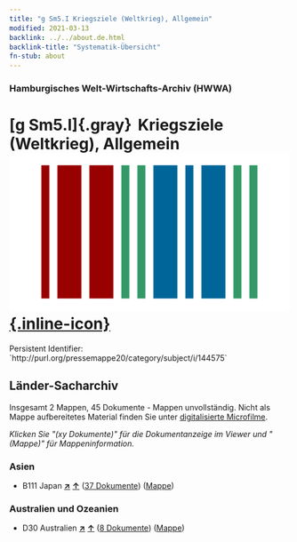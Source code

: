 ```yaml
---
title: "g Sm5.I Kriegsziele (Weltkrieg), Allgemein"
modified: 2021-03-13
backlink: ../../about.de.html
backlink-title: "Systematik-Übersicht"
fn-stub: about
---
```


### Hamburgisches Welt-Wirtschafts-Archiv (HWWA)

# [g Sm5.I]{.gray}&#8201; Kriegsziele (Weltkrieg), Allgemein &#160; [![Wikidata](/images/Wikidata-logo.svg "Wikidata"){.inline-icon}](http://www.wikidata.org/entity/Q104699674)

<div class="hint">Persistent Identifier: `http://purl.org/pressemappe20/category/subject/i/144575`</div>







## Länder-Sacharchiv




Insgesamt 2 Mappen, 45 Dokumente - Mappen unvollständig.
Nicht als Mappe aufbereitetes Material finden Sie unter [digitalisierte Microfilme](/film/h1_sh.de.html).

_Klicken Sie "(xy Dokumente)" für die Dokumentanzeige im Viewer und "(Mappe)" für Mappeninformation._




### Asien

- B111 Japan [**&nearr;**](../../../geo/i/141272/about.de.html "Japan (alle Mappen)") [**&uarr;**](../../../geo/about.de.html#B111 "Ländersystematik") (<a href="https://pm20.zbw.eu/iiifview/folder/sh/141272,144575" title="über: Japan : Kriegsziele (Weltkrieg), Allgemein" target="_blank">37 Dokumente</a>) ([Mappe](../../../../folder/sh/1412xx/141272/1445xx/144575/about.de.html))

### Australien und Ozeanien

- D30 Australien [**&nearr;**](../../../geo/i/141621/about.de.html "Australien (alle Mappen)") [**&uarr;**](../../../geo/about.de.html#D30 "Ländersystematik") (<a href="https://pm20.zbw.eu/iiifview/folder/sh/141621,144575" title="über: Australien : Kriegsziele (Weltkrieg), Allgemein" target="_blank">8 Dokumente</a>) ([Mappe](../../../../folder/sh/1416xx/141621/1445xx/144575/about.de.html))








